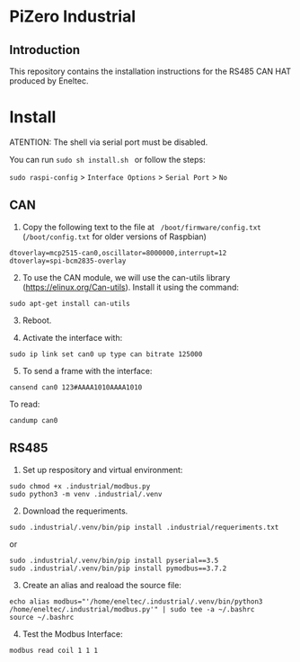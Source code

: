 # PiZero Industrial

## Introduction

This repository contains the installation instructions for the RS485 CAN HAT produced by Eneltec.

# Install

ATENTION: The shell via serial port must be disabled.

You can run ```sudo sh install.sh ``` or follow the steps:


```sudo raspi-config``` > ```Interface Options``` > ```Serial Port``` > ```No```

## CAN
1. Copy the following text to the file at ``` /boot/firmware/config.txt``` (```/boot/config.txt``` for older versions of Raspbian)

```
dtoverlay=mcp2515-can0,oscillator=8000000,interrupt=12
dtoverlay=spi-bcm2835-overlay

```

2. To use the CAN module, we will use the can-utils library (https://elinux.org/Can-utils). Install it using the command:

``` 
sudo apt-get install can-utils 

```

3.  Reboot.

4. Activate the interface with:

```
sudo ip link set can0 up type can bitrate 125000

```

5. To send a frame with the interface:
```
cansend can0 123#AAAA1010AAAA1010

```

To read:

```
candump can0

```

## RS485


1. Set up respository and virtual environment:

```
sudo chmod +x .industrial/modbus.py
sudo python3 -m venv .industrial/.venv
```

2. Download the requeriments.

```
sudo .industrial/.venv/bin/pip install .industrial/requeriments.txt
```
or

```
sudo .industrial/.venv/bin/pip install pyserial==3.5
sudo .industrial/.venv/bin/pip install pymodbus==3.7.2
```

3. Create an alias and reaload the source file: 

```
echo alias modbus="'/home/eneltec/.industrial/.venv/bin/python3 /home/eneltec/.industrial/modbus.py'" | sudo tee -a ~/.bashrc
source ~/.bashrc
```

4. Test the Modbus Interface:

``` 
modbus read coil 1 1 1
```